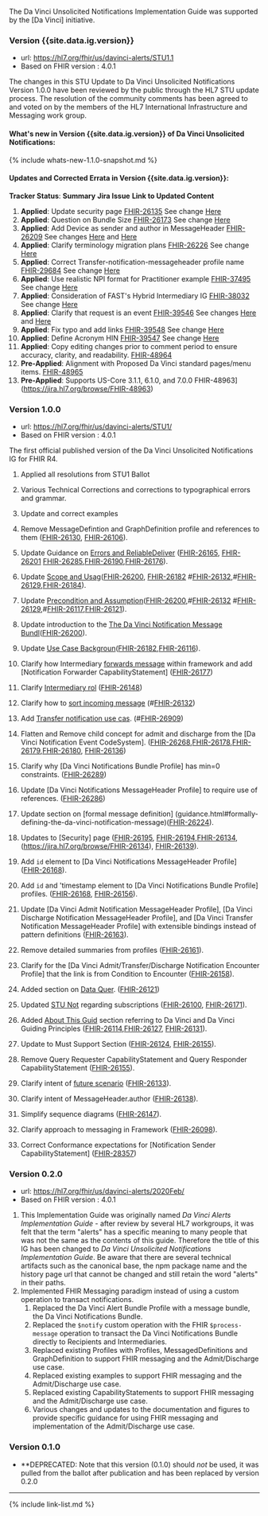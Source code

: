 
The Da Vinci Unsolicited Notifications Implementation Guide was  supported by the [Da Vinci] initiative.

### Version {{site.data.ig.version}}

- url: <https://hl7.org/fhir/us/davinci-alerts/STU1.1>
- Based on FHIR version : 4.0.1

The changes in this STU Update to Da Vinci Unsolicited Notifications Version 1.0.0 have been reviewed by the public through the HL7 STU update process. The resolution of the community comments has been agreed to and voted on by the members of the HL7 International Infrastructure and Messaging work group.

#### What's new in Version {{site.data.ig.version}} of Da Vinci Unsolicited Notifications:

{% include whats-new-1.1.0-snapshot.md %}

#### Updates and Corrected Errata in Version {{site.data.ig.version}}:

**Tracker Status**: **Summary** **Jira Issue** **Link to Updated Content**

1. **Applied**: Update security page [FHIR-26135](https://jira.hl7.org/browse/FHIR-26135) See change [Here](security.html)
2. **Applied**: Question on Bundle Size [FHIR-26173](https://jira.hl7.org/browse/FHIR-26173) See change [Here](guidance.html#what-is-in-the-message-bundle)
3. **Applied**: Add Device as sender and author in MessageHeader [FHIR-26209](https://jira.hl7.org/browse/FHIR-26209) See changes [Here](StructureDefinition-notifications-messageheader.html) and [Here](MessageHeader-admit-notification-messageheader-02.html)
4. **Applied**: Clarify terminology migration plans [FHIR-26226](https://jira.hl7.org/browse/FHIR-26226) See change [Here](artifacts.html#4)
5. **Applied**: Correct Transfer-notification-messageheader profile name [FHIR-29684](https://jira.hl7.org/browse/FHIR-29684) See change [Here](StructureDefinition-transfer-notification-messageheader.html)
6. **Applied**: Use realistic NPI format for Practitioner example [FHIR-37495](https://jira.hl7.org/browse/FHIR-37495) See change [Here](Bundle-admit-notification-message-bundle-01.html)
7. **Applied**: Consideration of FAST's Hybrid Intermediary IG [FHIR-38032](https://jira.hl7.org/browse/FHIR-38032) See change [Here](index.html#roles)
8. **Applied**: Clarify that request is an event [FHIR-39546](https://jira.hl7.org/browse/FHIR-39546) See changes [Here](index.html#scope-and-usage) and [Here](index.html#roles)
9. **Applied**: Fix typo and add links [FHIR-39548](https://jira.hl7.org/browse/FHIR-39548) See change [Here](guidance.html#formally-defining-the-da-vinci-notification-message)
10. **Applied**: Define Acronym HIN [FHIR-39547](https://jira.hl7.org/browse/FHIR-39547) See change [Here](index.html#actors)
11. **Applied**: Copy editing changes prior to comment period to ensure accuracy, clarity, and readability. [FHIR-48964](https://jira.hl7.org/browse/FHIR-48964)
12. **Pre-Applied**: Alignment with Proposed Da Vinci standard pages/menu items. [FHIR-48965](https://jira.hl7.org/browse/FHIR-48965)
13. **Pre-Applied**: Supports US-Core 3.1.1, 6.1.0, and 7.0.0 FHIR-48963](https://jira.hl7.org/browse/FHIR-48963)

### Version 1.0.0

- url: <https://hl7.org/fhir/us/davinci-alerts/STU1/>
- Based on FHIR version : 4.0.1

The first official published version of the Da Vinci Unsolicited Notifications IG for FHIR R4.

1. Applied all resolutions from STU1 Ballot

  1. Various Technical Corrections and corrections to typographical errors and grammar.
  1. Update and correct examples
  1. Remove MessageDefintion and GraphDefinition profile and references to them ([FHIR-26130](https://jira.hl7.org/browse/FHIR-26130), [FHIR-26106](https://jira.hl7.org/browse/FHIR-26106)).
  1. Update Guidance on [Errors and ReliableDeliver](https://hl7.org/fhir/us/davinci-alerts/STU1/guidance.html#reliable-delivery) ([FHIR-26165](https://jira.hl7.org/browse/FHIR-26165), [FHIR-26201](https://jira.hl7.org/browse/FHIR-26201) [FHIR-26285](https://jira.hl7.org/browse/FHIR-26285),[FHIR-26190](https://jira.hl7.org/browse/FHIR-26190),[FHIR-26176](https://jira.hl7.org/browse/FHIR-26176)).
  1. Update [Scope and Usag](https://hl7.org/fhir/us/davinci-alerts/STU1/index.html#scope-and-usage)([FHIR-26200](https://jira.hl7.org/browse/FHIR-26200), [FHIR-26182](https://jira.hl7.org/browse/FHIR-26182) #[FHIR-26132](https://jira.hl7.org/browse/FHIR-26132),#[FHIR-26129](https://jira.hl7.org/browse/FHIR-26129),[FHIR-26184](https://jira.hl7.org/browse/FHIR-26184)).
  1. Update [Precondition and Assumption](https://hl7.org/fhir/us/davinci-alerts/STU1/guidance.html#preconditions-and-assumptions)([FHIR-26200](https://jira.hl7.org/browse/FHIR-26200),#[FHIR-26132](https://jira.hl7.org/browse/FHIR-26132) #[FHIR-26129](https://jira.hl7.org/browse/FHIR-26129),#[FHIR-26117](https://jira.hl7.org/browse/FHIR-26117),[FHIR-26121](https://jira.hl7.org/browse/FHIR-26121)).
  1. Update introduction to the [The Da Vinci Notification Message Bundl](https://hl7.org/fhir/us/davinci-alerts/STU1/guidance.html#the-da-vinci-notification-message-bundle)([FHIR-26200](https://jira.hl7.org/browse/FHIR-26200)).
  1. Update [Use Case Backgroun](https://hl7.org/fhir/us/davinci-alerts/STU1/usecases.html#use-case-background)([FHIR-26182](https://jira.hl7.org/browse/FHIR-26182),[FHIR-26116](https://jira.hl7.org/browse/FHIR-26116)).
  1. Clarify how Intermediary [forwards message](https://hl7.org/fhir/us/davinci-alerts/STU1/guidance.html#forwarding-notifications-using-this-framework) within framework and add [Notification Forwarder CapabilityStatement] ([FHIR-26177](https://jira.hl7.org/browse/FHIR-26177))
  1. Clarify [Intermediary rol](https://hl7.org/fhir/us/davinci-alerts/STU1/index.html#roles-and-actors) ([FHIR-26148](https://jira.hl7.org/browse/FHIR-26148))
  1. Clarify how to [sort incoming message](https://hl7.org/fhir/us/davinci-alerts/STU1/guidance.html#sending-unsolicited-notifications) (#[FHIR-26132](https://jira.hl7.org/browse/FHIR-26132))
  1. Add [Transfer notification use cas](https://hl7.org/fhir/us/davinci-alerts/STU1/usecases.html). (#[FHIR-26909](https://jira.hl7.org/browse/FHIR-26909))
  1. Flatten and Remove child concept for admit and discharge from the [Da Vinci Notification Event CodeSystem]. ([FHIR-26268](https://jira.hl7.org/browse/FHIR-26268),[FHIR-26178](https://jira.hl7.org/browse/FHIR-26178),[FHIR-26179](https://jira.hl7.org/browse/FHIR-26179),[FHIR-26180](https://jira.hl7.org/browse/FHIR-26180), [FHIR-26136](https://jira.hl7.org/browse/FHIR-26136))
  1. Clarify why [Da Vinci Notifications Bundle Profile] has min=0 constraints. ([FHIR-26289](https://jira.hl7.org/browse/FHIR-26289))
  1. Update [Da Vinci Notifications MessageHeader Profile] to require use of references. ([FHIR-26286](https://jira.hl7.org/browse/FHIR-26286))
  1. Update section on [formal message definition] (guidance.html#formally-defining-the-da-vinci-notification-message)([FHIR-26224](https://jira.hl7.org/browse/FHIR-26224)).
  1. Updates to [Security] page ([FHIR-26195](https://jira.hl7.org/browse/FHIR-26195), [FHIR-26194](https://jira.hl7.org/browse/FHIR-26194),[FHIR-26134](https://jira.hl7.org/browse/FHIR-26134), (https://jira.hl7.org/browse/FHIR-26134), [FHIR-26139](https://jira.hl7.org/browse/FHIR-26139)).
  1. Add `id` element to [Da Vinci Notifications MessageHeader Profile] ([FHIR-26168](https://jira.hl7.org/browse/FHIR-26168)).
  1. Add `id` and 'timestamp element to [Da Vinci Notifications Bundle Profile] profiles. ([FHIR-26168](https://jira.hl7.org/browse/FHIR-26168), [FHIR-26156](https://jira.hl7.org/browse/FHIR-26156)).
  1. Update [Da Vinci Admit Notification MessageHeader Profile],
[Da Vinci Discharge Notification MessageHeader Profile], and
[Da Vinci Transfer Notification MessageHeader Profile] with extensible bindings instead of pattern definitions ([FHIR-26163](https://jira.hl7.org/browse/FHIR-26163)).
  1. Remove detailed summaries from profiles ([FHIR-26161](https://jira.hl7.org/browse/FHIR-26161)).
  1. Clarify for the [Da Vinci Admit/Transfer/Discharge Notification Encounter Profile] that the link is from Condition to Encounter ([FHIR-26158](https://jira.hl7.org/browse/FHIR-26158)).
  1. Added section on [Data Quer](https://hl7.org/fhir/us/davinci-alerts/STU1/guidance.html#fetching-additional-data). ([FHIR-26121](https://jira.hl7.org/browse/FHIR-26121))
  1. Updated [STU Not](https://hl7.org/fhir/us/davinci-alerts/STU1/guidance.html#introduction) regarding subscriptions ([FHIR-26100](https://jira.hl7.org/browse/FHIR-26100), [FHIR-26171](https://jira.hl7.org/browse/FHIR-26171)).
  1. Added [About This Guid](https://hl7.org/fhir/us/davinci-alerts/STU1/index.html#about-this-guide) section referring to Da Vinci and Da Vinci Guiding Principles ([FHIR-26114](https://jira.hl7.org/browse/FHIR-26114),[FHIR-26127](https://jira.hl7.org/browse/FHIR-26127), [FHIR-26131](https://jira.hl7.org/browse/FHIR-26131)).
  1. Update to Must Support Section ([FHIR-26124](https://jira.hl7.org/browse/FHIR-26124), [FHIR-26155](https://jira.hl7.org/browse/FHIR-26155)).
  1. Remove Query Requester CapabilityStatement and Query Responder CapabilityStatement ([FHIR-26155](https://jira.hl7.org/browse/FHIR-26155)).
  1. Clarify intent of [future scenario](https://hl7.org/fhir/us/davinci-alerts/STU1/index.html#scenarios) ([FHIR-26133](https://jira.hl7.org/browse/FHIR-26133)).
  1. Clarify intent of MessageHeader.author ([FHIR-26138](https://jira.hl7.org/browse/FHIR-26138)).
  1. Simplify sequence diagrams ([FHIR-26147](https://jira.hl7.org/browse/FHIR-26147)).
  1. Clarify approach to messaging in Framework ([FHIR-26098](https://jira.hl7.org/browse/FHIR-26098)).
  1. Correct Conformance expectations for [Notification Sender CapabilityStatement] ([FHIR-28357](https://jira.hl7.org/browse/FHIR-28357))

### Version 0.2.0

- url: <https://hl7.org/fhir/us/davinci-alerts/2020Feb/>
- Based on FHIR version : 4.0.1

1. This Implementation Guide was originally named *Da Vinci Alerts Implementation Guide* - after review by several HL7 workgroups, it was felt that the term "alerts" has a specific meaning to many people that was not the same as the contents of this guide.  Therefore the title of this IG has been changed to *Da Vinci Unsolicited Notifications Implementation Guide*.  Be aware that there are several technical artifacts such as the canonical base, the npm package name and the history page url that cannot be changed and still retain the word "alerts" in their paths.
1. Implemented FHIR Messaging paradigm instead of using a custom operation to transact notifications.
    1. Replaced the Da Vinci Alert Bundle Profile with a message bundle, the Da Vinci Notifications Bundle.
    1. Replaced the `$notify` custom operation with the FHIR `$process-message` operation to transact the Da Vinci Notifications Bundle directly to Recipients and Intermediaries.
    1. Replaced existing Profiles with Profiles, MessagedDefinitions and GraphDefinition to support FHIR messaging and the Admit/Discharge use case.
    1. Replaced existing examples to support FHIR messaging and the Admit/Discharge use case.
    1. Replaced existing CapabilityStatements to support FHIR messaging and the Admit/Discharge use case.
    1. Various changes and updates to the documentation and figures to provide specific guidance for using FHIR messaging and implementation of the Admit/Discharge use case.

### Version 0.1.0

- **DEPRECATED: Note that this version (0.1.0) should *not* be used, it was pulled from the ballot after publication and has been replaced by version 0.2.0

---

{% include link-list.md %}
